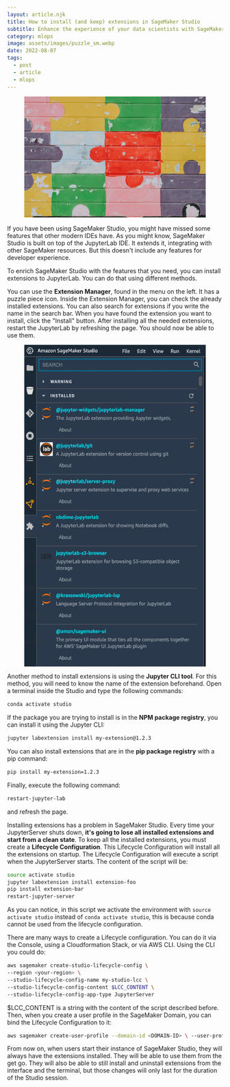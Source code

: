 ```yaml
---
layout: article.njk
title: How to install (and keep) extensions in SageMaker Studio
subtitle: Enhance the experience of your data scientists with SageMaker Studio extensions
category: mlops
image: assets/images/puzzle_sm.webp
date: 2022-08-07
tags:
  - post
  - article
  - mlops
---
```


<figure>
<img style="aspect-ratio: 3/2" alt="Puzzle painting" src="assets/images/puzzle.webp" />
</figure>

If you have been using SageMaker Studio, you might have missed some features that other modern IDEs have. As you might know, SageMaker Studio is built on top of the JupyterLab IDE. It extends it, integrating with other SageMaker resources. But this doesn't include any features for developer experience.

To enrich SageMaker Studio with the features that you need, you can install extensions to JupyterLab. You can do that using different methods.

You can use the **Extension Manager**, found in the menu on the left. It has a puzzle piece icon. Inside the Extension Manager, you can check the already installed extensions. You can also search for extensions if you write the name in the search bar. When you have found the extension you want to install, click the "Install" button. After installing all the needed extensions, restart the JupyterLab by refreshing the page. You should now be able to use them.

<figure style="display: flex">
<img alt="SageMaker Studio Extension Manager" src="assets/images/sagemaker_extensions.webp" style="width: 450px; margin: 0 auto" width="450" height="750" />
</figure>

Another method to install extensions is using the **Jupyter CLI tool**. For this method, you will need to know the name of the extension beforehand. Open a terminal inside the Studio and type the following commands:

```bash
conda activate studio
```

If the package you are trying to install is in the **NPM package registry**, you can install it using the Jupyter CLI:

```bash
jupyter labextension install my-extension@1.2.3
```

You can also install extensions that are in the **pip package registry** with a pip command:

```bash
pip install my-extension=1.2.3
```

Finally, execute the following command:

```bash
restart-jupyter-lab
```

and refresh the page.

Installing extensions has a problem in SageMaker Studio. Every time your JupyterServer shuts down, **it's going to lose all installed extensions and start from a clean state**. To keep all the installed extensions, you must create a **Lifecycle Configuration**. This Lifecycle Configuration will install all the extensions on startup. The Lifecycle Configuration will execute a script when the JupyterServer starts. The content of the script will be:

```bash
source activate studio
jupyter labextension install extension-foo
pip install extension-bar
restart-jupyter-server
```

As you can notice, in this script we activate the environment with `source activate studio` instead of `conda activate studio`, this is because conda cannot be used from the lifecycle configuration.

There are many ways to create a Lifecycle configuration. You can do it via the Console, using a Cloudformation Stack, or via AWS CLI. Using the CLI you could do:

```bash
aws sagemaker create-studio-lifecycle-config \
--region <your-region> \
--studio-lifecycle-config-name my-studio-lcc \
--studio-lifecycle-config-content $LCC_CONTENT \
--studio-lifecycle-config-app-type JupyterServer 
```

$LCC_CONTENT is a string with the content of the script described before. Then, when you create a user profile in the SageMaker Domain, you can bind the Lifecycle Configuration to it:

```bash
aws sagemaker create-user-profile --domain-id <DOMAIN-ID> \ --user-profile-name <USER-PROFILE-NAME> \ --region <REGION> \ --user-settings '{ "JupyterServerAppSettings": {   "LifecycleConfigArns":     ["<LIFECYCLE-CONFIGURATION-ARN-LIST>"]   } }'
```

From now on, when users start their instance of SageMaker Studio, they will always have the extensions installed. They will be able to use them from the get go. They will also be able to still install and uninstall extensions from the interface and the terminal, but those changes will only last for the duration of the Studio session.
